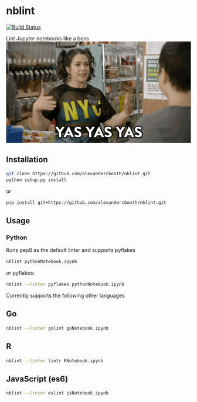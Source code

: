 # nblint
[![Build Status](https://travis-ci.com/alexandercbooth/nblint.svg?token=UDZsiVdppziAsV1HLtLw&branch=master)](https://travis-ci.com/alexandercbooth/nblint)

Lint Jupyter notebooks like a boss
![](boss.gif)

## Installation
```bash
git clone https://github.com/alexandercbooth/nblint.git
python setup.py install
```
or
```bash
pip install git+https://github.com/alexandercbooth/nblint.git
```

## Usage
### Python
Runs pep8 as the default linter and supports pyflakes
```bash
nblint pythonNotebook.ipynb
```
or pyflakes:
```bash
nblint --linter pyflakes pythonNotebook.ipynb
```
Currently supports the following other languages
## Go
```bash
nblint --linter golint goNotebook.ipynb
```
## R
```bash
nblint --linter lintr RNotebook.ipynb
```
## JavaScript (es6)
```bash
nblint --linter eslint jsNotebook.ipynb
```
